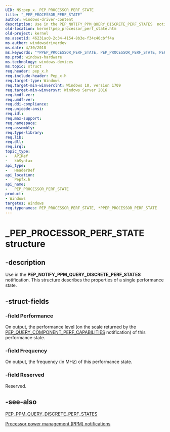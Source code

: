 ```yaml
---
UID: NS:pep_x._PEP_PROCESSOR_PERF_STATE
title: "_PEP_PROCESSOR_PERF_STATE"
author: windows-driver-content
description: Use in the PEP_NOTIFY_PPM_QUERY_DISCRETE_PERF_STATES  notification. This structure describes the properties of a single performance state.  .
old-location: kernel\pep_processor_perf_state.htm
old-project: kernel
ms.assetid: 46231ac0-2c34-4154-8b3e-f34c40cbff4a
ms.author: windowsdriverdev
ms.date: 4/30/2018
ms.keywords: "*PPEP_PROCESSOR_PERF_STATE, PEP_PROCESSOR_PERF_STATE, PEP_PROCESSOR_PERF_STATE structure [Kernel-Mode Driver Architecture], _PEP_PROCESSOR_PERF_STATE, kernel.pep_processor_perf_state, pepfx/PEP_PROCESSOR_PERF_STATE"
ms.prod: windows-hardware
ms.technology: windows-devices
ms.topic: struct
req.header: pep_x.h
req.include-header: Pep_x.h
req.target-type: Windows
req.target-min-winverclnt: Windows 10, version 1709
req.target-min-winversvr: Windows Server 2016
req.kmdf-ver: 
req.umdf-ver: 
req.ddi-compliance: 
req.unicode-ansi: 
req.idl: 
req.max-support: 
req.namespace: 
req.assembly: 
req.type-library: 
req.lib: 
req.dll: 
req.irql: 
topic_type:
-	APIRef
-	kbSyntax
api_type:
-	HeaderDef
api_location:
-	Pepfx.h
api_name:
-	PEP_PROCESSOR_PERF_STATE
product:
- Windows
targetos: Windows
req.typenames: PEP_PROCESSOR_PERF_STATE, *PPEP_PROCESSOR_PERF_STATE
---
```


# _PEP_PROCESSOR_PERF_STATE structure


## -description


Use in the <b>PEP_NOTIFY_PPM_QUERY_DISCRETE_PERF_STATES</b>  notification. This structure describes the properties of a single performance state.  


## -struct-fields




### -field Performance

On output, the performance level (on the scale returned by the <a href="https://msdn.microsoft.com/library/windows/hardware/mt186839">PEP_QUERY_COMPONENT_PERF_CAPABILITIES</a> notification) of this performance state.


### -field Frequency

On output, the frequency (in MHz) of this performance state. 


### -field Reserved

Reserved.


## -see-also




<a href="https://msdn.microsoft.com/506b3d8e-4aba-4e70-a6db-52a52d717c6b">PEP_PPM_QUERY_DISCRETE_PERF_STATES</a>



<a href="https://msdn.microsoft.com/library/windows/hardware/mt186881">Processor power management (PPM) notifications</a>
 

 


